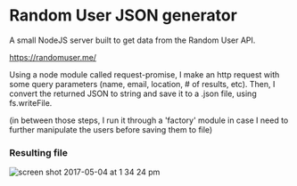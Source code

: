 # Random User JSON generator

A small NodeJS server built to get data from the Random User API.

https://randomuser.me/

Using a node module called request-promise, I make an http request with some query parameters (name, email, location, # of results, etc). Then, I convert the returned JSON to string and save it to a .json file, using fs.writeFile.

(in between those steps, I run it through a 'factory' module in case I need to further manipulate the users before saving them to file)

### Resulting file
![screen shot 2017-05-04 at 1 34 24 pm](https://cloud.githubusercontent.com/assets/23462252/25719284/874576de-30ce-11e7-8673-8fd413815ef1.png)
